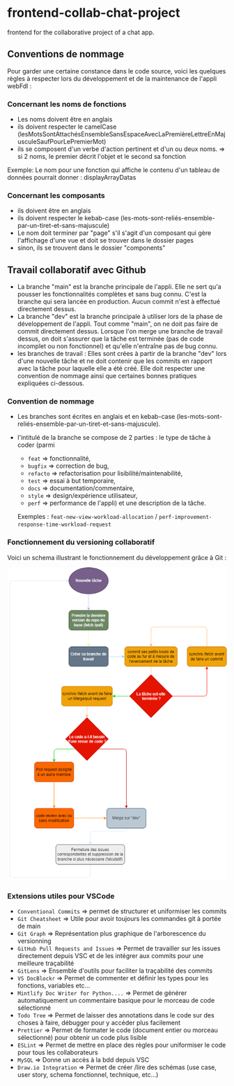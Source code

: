 # frontend-collab-chat-project
frontend for the collaborative project of a chat app.

## Conventions de nommage

Pour garder une certaine constance dans le code source, voici les quelques règles à respecter lors du développement et de la maintenance de l'appli webFdl :
### Concernant les noms de fonctions 
- Les noms doivent être en anglais
- ils doivent respecter le camelCase (lesMotsSontAttachésEnsembleSansEspaceAvecLaPremièreLettreEnMajusculeSaufPourLePremierMot)
- ils se composent d'un verbe d'action pertinent et d'un ou deux noms.
  => si 2 noms, le premier décrit l'objet et le second sa fonction

Exemple: Le nom pour une fonction qui affiche le contenu d'un tableau de données pourrait donner : displayArrayDatas

### Concernant les composants
- ils doivent être en anglais
- ils doivent respecter le kebab-case (les-mots-sont-reliés-ensemble-par-un-tiret-et-sans-majuscule)
- Le nom doit terminer par "page" s'il s'agit d'un composant qui gère l'affichage d'une vue et doit se trouver dans le dossier pages
- sinon, ils se trouvent dans le dossier "components"

## Travail collaboratif avec Github
- La branche "main" est la branche principale de l'appli. Elle ne sert qu'a pousser les fonctionnalités complètes et sans bug connu. C'est la branche qui sera lancée en production. Aucun commit n'est à effectué directement dessus.
- La branche "dev" est la branche principale à utiliser lors de la phase de développement de l'appli. Tout comme "main", on ne doit pas faire de commit directement dessus. Lorsque l'on merge une branche de travail dessus, on doit s'assurer que la tâche est terminée (pas de code incomplet ou non fonctionnel) et qu'elle n'entraîne pas de bug connu.
- les branches de travail : Elles sont crées à partir de la branche "dev" lors d'une nouvelle tâche et ne doit contenir que les commits en rapport avec la tâche pour laquelle elle a été créé. Elle doit respecter une convention de nommage ainsi que certaines bonnes pratiques expliquées ci-dessous.
### Convention de nommage
- Les branches sont écrites en anglais et en kebab-case (les-mots-sont-reliés-ensemble-par-un-tiret-et-sans-majuscule).
- l'intitulé de la branche se compose de 2 parties : le type de tâche à coder (parmi 
    - ``feat`` => fonctionnalité,
    -  ``bugfix`` => correction de bug,
    -  ``refacto`` => refactorisation pour lisibilité/maintenabilité,
    -  ``test`` => essai à but temporaire,
    -  ``docs`` => documentation/commentaire,
    -  ``style`` => design/expérience utilisateur,
    -  ``perf`` => performance de l'appli) 
    et une description de la tâche. 
    
    Exemples : ``feat-new-view-workload-allocation`` / ``perf-improvement-response-time-workload-request``

### Fonctionnement du versioning collaboratif
Voici un schema illustrant le fonctionnement du développement grâce à Git :
<p align="center"><img src="./schemas.png" alt="Schémas collab'"></p>

### Extensions utiles pour VSCode
- ``Conventional Commits`` => permet de structurer et uniformiser les commits
- ``Git Cheatsheet`` => Utile pour avoir toujours les commandes git à portée de main
- ``Git Graph`` => Représentation plus graphique de l'arborescence du versionning
- ``GitHub Pull Requests and Issues`` => Permet de travailler sur les issues directement depuis VSC et de les intégrer aux commits pour une meilleure traçabilité
- ``GitLens`` => Ensemble d'outils pour faciliter la traçabilité des commits 
- ``VS DocBlockr`` => Permet de commenter et définir les types pour les fonctions, variables etc...
- ``Mintlify Doc Writer for Python....`` => Permet de générer automatiquement un commentaire basique pour le morceau de code sélectionné
- ``Todo Tree`` => Permet de laisser des annotations dans le code sur des choses à faire, débugger pour y accéder plus facilement
- ``Prettier`` => Permet de formater le code (document entier ou morceau sélectionné) pour obtenir un code plus lisible
- ``ESLint`` => Permet de mettre en place des règles pour uniformiser le code pour tous les collaborateurs
- ``MySQL`` => Donne un accès à la bdd depuis VSC
- ``Draw.io Integration`` => Permet de créer /lire des schémas (use case, user story, schema fonctionnel, technique, etc...)
